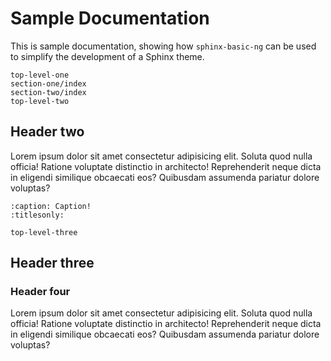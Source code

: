 # Sample Documentation

This is sample documentation, showing how `sphinx-basic-ng` can be used to
simplify the development of a Sphinx theme.

```{toctree}
top-level-one
section-one/index
section-two/index
top-level-two
```

## Header two

Lorem ipsum dolor sit amet consectetur adipisicing elit. Soluta quod
nulla officia! Ratione voluptate distinctio in architecto! Reprehenderit
neque dicta in eligendi similique obcaecati eos? Quibusdam assumenda
pariatur dolore voluptas?

```{toctree}
:caption: Caption!
:titlesonly:

top-level-three
```

## Header three

### Header four

Lorem ipsum dolor sit amet consectetur adipisicing elit. Soluta quod
nulla officia! Ratione voluptate distinctio in architecto! Reprehenderit
neque dicta in eligendi similique obcaecati eos? Quibusdam assumenda
pariatur dolore voluptas?
